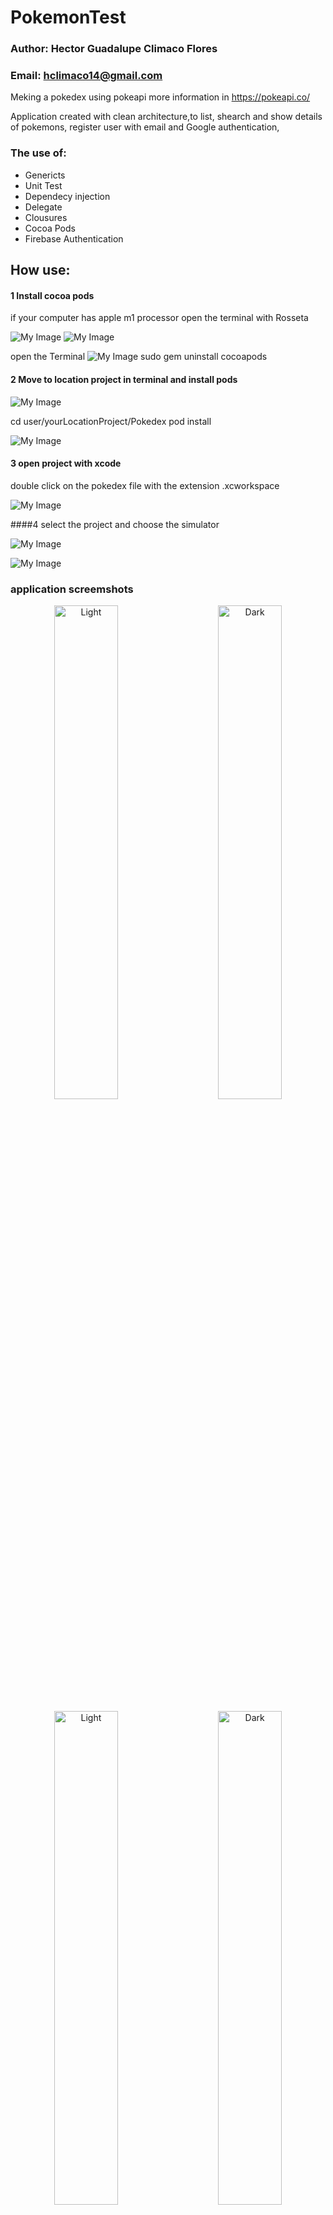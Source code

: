 # PokemonTest

### Author: Hector Guadalupe Climaco Flores
### Email: hclimaco14@gmail.com
Meking a pokedex using pokeapi more information in https://pokeapi.co/


 Application created with clean architecture,to list, shearch and show details of pokemons, register user with email and Google authentication,

### The use of:

- Genericts
- Unit Test
- Dependecy injection
- Delegate
- Clousures
- Cocoa Pods 
- Firebase Authentication

## How use:

#### 1 Install cocoa pods

if your computer has apple m1 processor open the terminal with Rosseta

![My Image](images/paso1.1.png) ![My Image](images/paso1.2.png)

open the Terminal 
![My Image](images/paso1.png)
sudo gem uninstall cocoapods

#### 2 Move to location project in terminal and install pods

![My Image](images/paso1.3.png)

cd user/yourLocationProject/Pokedex
pod install

![My Image](images/paso2.png)


#### 3 open project with xcode
double click on the pokedex file with the extension .xcworkspace

![My Image](images/paso2.1.png)

####4 select the project and choose the simulator

![My Image](images/paso3.png)

![My Image](images/paso3.1.png)


### application screemshots

<p align="center">
  <img alt="Light" src="images/app1.png" width="45%">
&nbsp; &nbsp; &nbsp; &nbsp;
  <img alt="Dark" src="images/app2.png" width="45%">
</p>


<p align="center">
  <img alt="Light" src="images/app3.png" width="45%">
&nbsp; &nbsp; &nbsp; &nbsp;
  <img alt="Dark" src="images/app4.png" width="45%">
</p>


 <img alt="Dark" src="images/app5.png" width="45%">